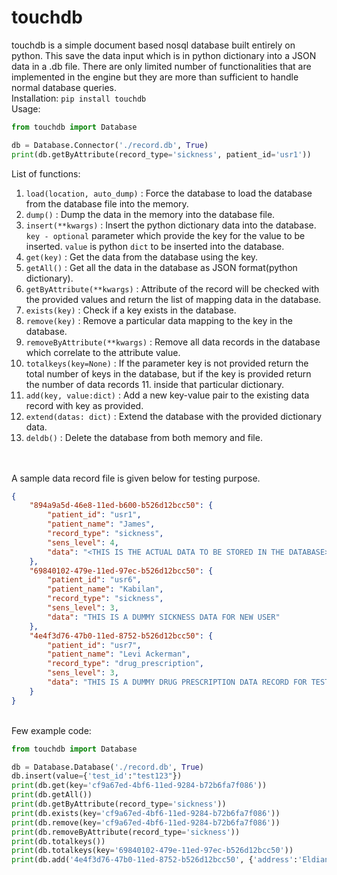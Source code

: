 # touchdb

touchdb is a simple document based nosql database built entirely on python. This save the data input which is in python dictionary into a JSON data in a .db file.
There are only limited number of functionalities that are implemented in the engine but they are more than sufficient to handle normal database queries.
<br>
Installation: `pip install touchdb`
<br>
Usage:<br>
```python
from touchdb import Database

db = Database.Connector('./record.db', True)
print(db.getByAttribute(record_type='sickness', patient_id='usr1'))

```
List of functions:<br>
1. `load(location, auto_dump)` : Force the database to load the database from the database file into the memory.<br>
2. `dump()` : Dump the data in the memory into the database file.<br>
3. `insert(**kwargs)` : Insert the python dictionary data into the database. `key - optional` parameter which provide the key for the value to be inserted. `value` is python `dict` to be inserted into the database.<br>
4. `get(key)` : Get the data from the database using the key.<br>
5. `getAll()` : Get all the data in the database as JSON format(python dictionary).<br>
6. `getByAttribute(**kwargs)` : Attribute of the record will be checked with the provided values and return the list of mapping data in the database.<br>
7. `exists(key)` : Check if a key exists in the database.<br>
8. `remove(key)` : Remove a particular data mapping to the key in the database.<br>
9. `removeByAttribute(**kwargs)` : Remove all data records in the database which correlate to the attribute value.<br>
10. `totalkeys(key=None)` : If the parameter key is not provided return the total number of keys in the database, but if the key is provided return the number of data records 11. inside that particular dictionary.<br>
12. `add(key, value:dict)` : Add a new key-value pair to the existing data record with key as provided.<br>
13. `extend(datas: dict)` : Extend the database with the provided dictionary data.<br>
14. `deldb()` : Delete the database from both memory and file.<br>
<br>
<br>
A sample data record file is given below for testing purpose.

```json
{
    "894a9a5d-46e8-11ed-b600-b526d12bcc50": {
        "patient_id": "usr1",
        "patient_name": "James",
        "record_type": "sickness",
        "sens_level": 4,
        "data": "<THIS IS THE ACTUAL DATA TO BE STORED IN THE DATABASE>"
    },
    "69840102-479e-11ed-97ec-b526d12bcc50": {
        "patient_id": "usr6",
        "patient_name": "Kabilan",
        "record_type": "sickness",
        "sens_level": 3,
        "data": "THIS IS A DUMMY SICKNESS DATA FOR NEW USER"
    },
    "4e4f3d76-47b0-11ed-8752-b526d12bcc50": {
        "patient_id": "usr7",
        "patient_name": "Levi Ackerman",
        "record_type": "drug_prescription",
        "sens_level": 3,
        "data": "THIS IS A DUMMY DRUG PRESCRIPTION DATA RECORD FOR TESTING"
    }
}
```

<br>
Few example code:

```python
from touchdb import Database

db = Database.Database('./record.db', True)
db.insert(value={'test_id':"test123"})
print(db.get(key='cf9a67ed-4bf6-11ed-9284-b72b6fa7f086'))
print(db.getAll())
print(db.getByAttribute(record_type='sickness'))
print(db.exists(key='cf9a67ed-4bf6-11ed-9284-b72b6fa7f086'))
print(db.remove(key='cf9a67ed-4bf6-11ed-9284-b72b6fa7f086'))
print(db.removeByAttribute(record_type='sickness'))
print(db.totalkeys())
print(db.totalkeys(key='69840102-479e-11ed-97ec-b526d12bcc50'))
print(db.add('4e4f3d76-47b0-11ed-8752-b526d12bcc50', {'address':'Eldian Kingdom', 'Kill count':'inf+'}))

```
